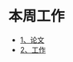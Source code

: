 # 本周工作
- [1、论文](https://github.com/Darren-pty/Research/blob/main/paper/2-paper%20note/paper.md)
- [2、工作](https://github.com/Darren-pty/darren/raw/main/Learning%20of%20way/Semester/picture/70.png)




